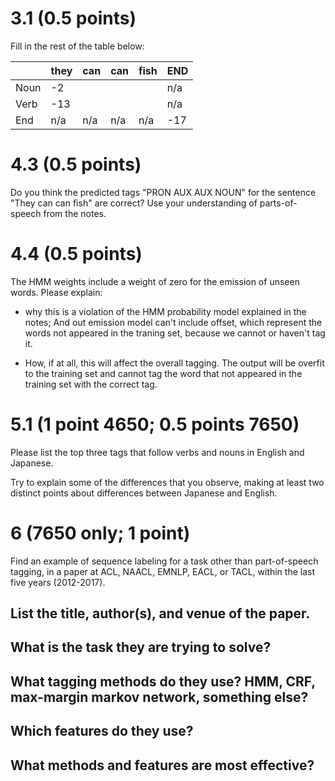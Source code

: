 # 3.1 (0.5 points)

Fill in the rest of the table below:

|      | they | can | can | fish | END |
|------|------|-----|-----|------|-----|
| Noun | -2   |     |     |      | n/a |
| Verb | -13  |     |     |      | n/a |
| End  | n/a  | n/a | n/a | n/a  | -17 |


# 4.3 (0.5 points)

Do you think the predicted tags "PRON AUX AUX NOUN" for the sentence "They can can fish" are correct? Use your understanding of parts-of-speech from the notes.

# 4.4 (0.5 points)

The HMM weights include a weight of zero for the emission of unseen words. Please explain:

- why this is a violation of the HMM probability model explained in the notes;
And out emission model can't include offset, which represent the words not appeared in the traning set, because we cannot or haven't tag it.

- How, if at all, this will affect the overall tagging.
The output will be overfit to the training set and cannot tag the word that not appeared in the training set with the correct tag.

# 5.1 (1 point 4650; 0.5 points 7650)

Please list the top three tags that follow verbs and nouns in English and Japanese.

Try to explain some of the differences that you observe, making at least two distinct points about differences between Japanese and English.

# 6 (7650 only; 1 point)

Find an example of sequence labeling for a task other than part-of-speech tagging, in a paper at ACL, NAACL, EMNLP, EACL, or TACL, within the last five years (2012-2017). 

## List the title, author(s), and venue of the paper.

## What is the task they are trying to solve?

## What tagging methods do they use? HMM, CRF, max-margin markov network, something else?

## Which features do they use?

## What methods and features are most effective?
